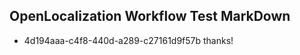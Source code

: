 ## OpenLocalization Workflow Test MarkDown
* 4d194aaa-c4f8-440d-a289-c27161d9f57b 
thanks!<!--HONumber=Mar16_HO2-->
